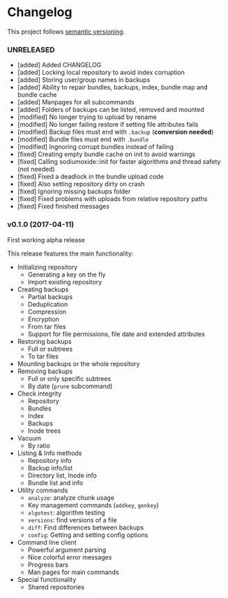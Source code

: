 # Changelog

This project follows [semantic versioning](http://semver.org).


### UNRELEASED
- [added] Added CHANGELOG
- [added] Locking local repository to avoid index corruption
- [added] Storing user/group names in backups
- [added] Ability to repair bundles, backups, index, bundle map and bundle cache
- [added] Manpages for all subcommands
- [added] Folders of backups can be listed, removed and mounted
- [modified] No longer trying to upload by rename
- [modified] No longer failing restore if setting file attributes fails
- [modified] Backup files must end with `.backup` (**conversion needed**)
- [modified] Bundle files must end with `.bundle`
- [modified] Ingnoring corrupt bundles instead of failing
- [fixed] Creating empty bundle cache on init to avoid warnings
- [fixed] Calling sodiumoxide::init for faster algorithms and thread safety (not needed)
- [fixed] Fixed a deadlock in the bundle upload code
- [fixed] Also setting repository dirty on crash
- [fixed] Ignoring missing backups folder
- [fixed] Fixed problems with uploads from relative repository paths
- [fixed] Fixed finished messages


### v0.1.0 (2017-04-11)
First working alpha release

This release features the main functionality:
* Initializing repository
  - Generating a key on the fly
  - Import existing repository
* Creating backups
  - Partial backups
  - Deduplication
  - Compression
  - Encryption
  - From tar files
  - Support for file permissions, file date and extended attributes
* Restoring backups
  - Full or subtrees
  - To tar files
* Mounting backups or the whole repository
* Removing backups
  - Full or only specific subtrees
  - By date (`prune` subcommand)
* Check integrity
  - Repository
  - Bundles
  - Index
  - Backups
  - Inode trees
* Vacuum
  - By ratio
* Listing & Info methods
  - Repository info
  - Backup info/list
  - Directory list, Inode info
  - Bundle list and info
* Utility commands
  - `analyze`: analyze chunk usage
  - Key management commands (`addkey`, `genkey`)
  - `algotest`: algorithm testing
  - `versions`: find versions of a file
  - `diff`: Find differences between backups
  - `config`: Getting and setting config options
* Command line client
  - Powerful argument parsing
  - Nice colorful error messages
  - Progress bars
  - Man pages for main commands
* Special functionality
  - Shared repositories

